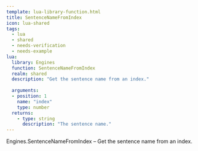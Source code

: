 ```yaml
---
template: lua-library-function.html
title: SentenceNameFromIndex
icon: lua-shared
tags:
  - lua
  - shared
  - needs-verification
  - needs-example
lua:
  library: Engines
  function: SentenceNameFromIndex
  realm: shared
  description: "Get the sentence name from an index."
  
  arguments:
  - position: 1
    name: "index"
    type: number
  returns:
    - type: string
      description: "The sentence name."
---
```


<div class="lua__search__keywords">
Engines.SentenceNameFromIndex &#x2013; Get the sentence name from an index.
</div>
